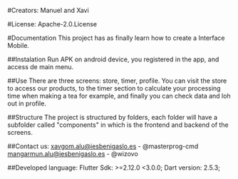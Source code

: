 #Creators: 
Manuel and Xavi

#License:
Apache-2.0.License

#Documentation
This project has as finally learn how to create a Interface Mobile.

##Instalation
Run APK on android device, you registered in the app, and access de main menu.

##Use
There are three screens: store, timer, profile. You can visit the store to access our products, to the timer section to calculate your processing time when making a tea for example, and finally you can check data and loh out in profile.

##Structure
The project is structured by folders, each folder will have a subfolder called "components" in which is the frontend and backend of the screens.

##Contact us:
xavgom.alu@iesbenigaslo.es - @masterprog-cmd
mangarmun.alu@iesbenigaslo.es - @wizovo

##Developed language:
Flutter Sdk: >=2.12.0 <3.0.0;
Dart version: 2.5.3;
